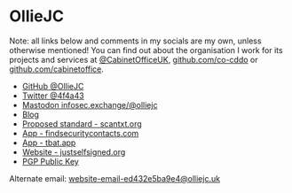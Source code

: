 # OllieJC

Note: all links below and comments in my socials are my own, unless otherwise mentioned! You can find out about the organisation I work for its projects and services at [@CabinetOfficeUK](https://twitter.com/cabinetofficeuk), [github.com/co-cddo](https://github.com/co-cddo) or [github.com/cabinetoffice](https://github.com/cabinetoffice).

 - [GitHub @OllieJC](https://github.com/OllieJC)
 - [Twitter @4f4a43](https://twitter.com/4f4a43)
 - <a rel="me" href="https://infosec.exchange/@olliejc">Mastodon infosec.exchange/@olliejc</a>
 - [Blog](https://blog.olliejc.uk)
 - [Proposed standard - scantxt.org](https://www.scantxt.org)
 - [App - findsecuritycontacts.com](https://findsecuritycontacts.com)
 - [App - tbat.app](https://tbat.app)
 - [Website - justselfsigned.org](https://justselfsigned.org)
 - <a rel="pgpkey" href="/key.txt">PGP Public Key</a>

Alternate email: <a href="mailto:website-email-ed432e5ba9e4@olliejc.uk" rel="me">website-email-ed432e5ba9e4@olliejc.uk</a>
